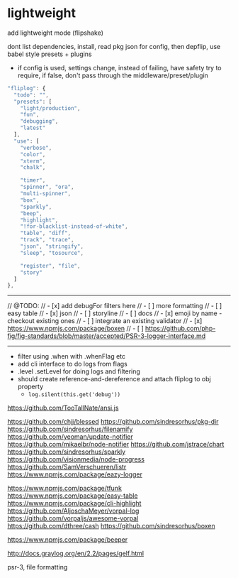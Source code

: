 
# lightweight
add lightweight mode (flipshake)

dont list dependencies,
install,
read pkg json for config,
then depflip,
use babel style presets + plugins
- if config is used, settings change, instead of failing, have safety
try to require, if false, don't pass through the middleware/preset/plugin

```js
"fliplog": {
  "todo": "",
  "presets": [
    "light/production",
    "fun",
    "debugging",
    "latest"
  ],
  "use": [
    "verbose",
    "color",
    "xterm",
    "chalk",

    "timer",
    "spinner", "ora",
    "multi-spinner",
    "box",
    "sparkly",
    "beep",
    "highlight",
    "!for-blacklist-instead-of-white",
    "table", "diff",
    "track", "trace",
    "json", "stringify",
    "sleep", "tosource",

    "register", "file",
    "story"
  ]
},
```


-----

// @TODO:
// - [x] add debugFor filters here
// - [ ] more formatting
//  - [ ] easy table
//  - [x] json
// - [ ] storyline
// - [ ] docs
// - [x] emoji by name - checkout existing ones
// - [ ] integrate an existing validator
// - [x] https://www.npmjs.com/package/boxen
// - [ ] https://github.com/php-fig/fig-standards/blob/master/accepted/PSR-3-logger-interface.md





-----




- filter using .when with .whenFlag etc
- add cli interface to do logs from flags
- .level .setLevel for doing logs and filtering
- should create reference-and-dereference and attach fliplog to obj property
  - `log.silent(this.get('debug'))`



https://github.com/TooTallNate/ansi.js

https://github.com/chjj/blessed
https://github.com/sindresorhus/pkg-dir
https://github.com/sindresorhus/filenamify
https://github.com/yeoman/update-notifier
https://github.com/mikaelbr/node-notifier
https://github.com/jstrace/chart
https://github.com/sindresorhus/sparkly
https://github.com/visionmedia/node-progress
https://github.com/SamVerschueren/listr
https://www.npmjs.com/package/eazy-logger


https://www.npmjs.com/package/tfunk
https://www.npmjs.com/package/easy-table
https://www.npmjs.com/package/cli-highlight
https://github.com/AljoschaMeyer/vorpal-log
https://github.com/vorpaljs/awesome-vorpal
https://github.com/dthree/cash
https://github.com/sindresorhus/boxen

https://www.npmjs.com/package/beeper



http://docs.graylog.org/en/2.2/pages/gelf.html

psr-3, file formatting
